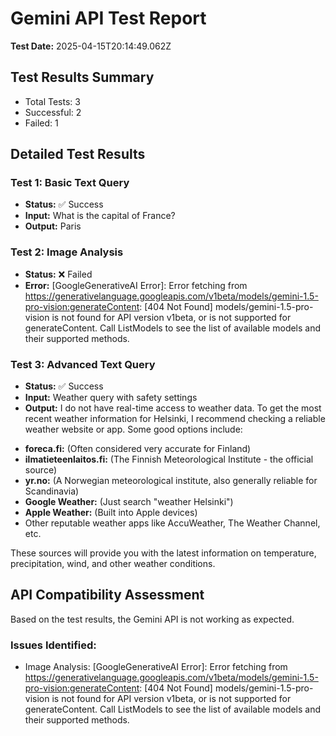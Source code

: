 # Gemini API Test Report

**Test Date:** 2025-04-15T20:14:49.062Z

## Test Results Summary

- Total Tests: 3
- Successful: 2
- Failed: 1

## Detailed Test Results

### Test 1: Basic Text Query

- **Status:** ✅ Success
- **Input:** What is the capital of France?
- **Output:** Paris


### Test 2: Image Analysis

- **Status:** ❌ Failed
- **Error:** [GoogleGenerativeAI Error]: Error fetching from https://generativelanguage.googleapis.com/v1beta/models/gemini-1.5-pro-vision:generateContent: [404 Not Found] models/gemini-1.5-pro-vision is not found for API version v1beta, or is not supported for generateContent. Call ListModels to see the list of available models and their supported methods.

### Test 3: Advanced Text Query

- **Status:** ✅ Success
- **Input:** Weather query with safety settings
- **Output:** I do not have real-time access to weather data.  To get the most recent weather information for Helsinki, I recommend checking a reliable weather website or app.  Some good options include:

* **foreca.fi:** (Often considered very accurate for Finland)
* **ilmatieteenlaitos.fi:** (The Finnish Meteorological Institute - the official source)
* **yr.no:** (A Norwegian meteorological institute, also generally reliable for Scandinavia)
* **Google Weather:** (Just search "weather Helsinki")
* **Apple Weather:** (Built into Apple devices)
* Other reputable weather apps like AccuWeather, The Weather Channel, etc.


These sources will provide you with the latest information on temperature, precipitation, wind, and other weather conditions.


## API Compatibility Assessment

Based on the test results, the Gemini API is not working as expected.

### Issues Identified:

- Image Analysis: [GoogleGenerativeAI Error]: Error fetching from https://generativelanguage.googleapis.com/v1beta/models/gemini-1.5-pro-vision:generateContent: [404 Not Found] models/gemini-1.5-pro-vision is not found for API version v1beta, or is not supported for generateContent. Call ListModels to see the list of available models and their supported methods.
